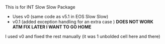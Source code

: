This is for INT Slow Slow Package
- Uses v0 (same code as v5.1 in EOS Slow Slow)
- v0.1 (added exception handling for an extra case ) **DOES NOT WORK ATM FIX LATER I WANT TO GO HOME**

I used v0 and fixed the rest manually (it was 1 unbolded cell here and there)
